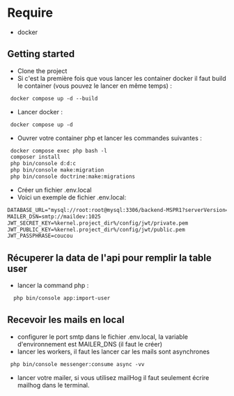 # Require

- docker

## Getting started

- Clone the project
- Si c'est la première fois que vous lancer les container docker il faut build le container (vous pouvez le lancer en même temps) : 
```txt
 docker compose up -d --build
```
- Lancer docker :
```txt
 docker compose up -d 
```
- Ouvrer votre container php et lancer les commandes suivantes : 
```txt
 docker compose exec php bash -l
 composer install
 php bin/console d:d:c
 php bin/console make:migration
 php bin/console doctrine:make:migrations
```
- Créer un fichier .env.local 
- Voici un exemple de fichier .env.local: 

```txt
DATABASE_URL="mysql://root:root@mysql:3306/backend-MSPR1?serverVersion=5.7"
MAILER_DSN=smtp://maildev:1025
JWT_SECRET_KEY=%kernel.project_dir%/config/jwt/private.pem
JWT_PUBLIC_KEY=%kernel.project_dir%/config/jwt/public.pem
JWT_PASSPHRASE=coucou
```

## Récuperer la data de l'api pour remplir la table user

- lancer la command php : 
```txt
  php bin/console app:import-user 
```

## Recevoir les mails en local

- configurer le port smtp  dans le fichier .env.local, la variable d'environnement est MAILER_DNS (il faut le créer)
- lancer les workers, il faut les lancer car les mails sont asynchrones 
 ```txt
  php bin/console messenger:consume async -vv
```
- lancer votre mailer, si vous utilisez mailHog il faut seulement écrire mailhog dans le terminal.
